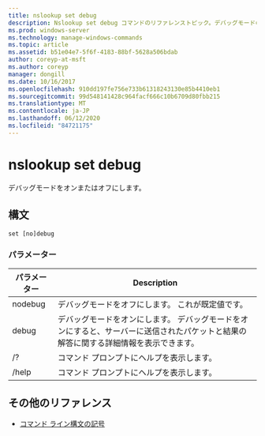 ```yaml
---
title: nslookup set debug
description: Nslookup set debug コマンドのリファレンストピック。デバッグモードのオンとオフを切り替えます。
ms.prod: windows-server
ms.technology: manage-windows-commands
ms.topic: article
ms.assetid: b51e04e7-5f6f-4183-88bf-5628a506bdab
author: coreyp-at-msft
ms.author: coreyp
manager: dongill
ms.date: 10/16/2017
ms.openlocfilehash: 910dd197fe756e733b61318243130e85b4410eb1
ms.sourcegitcommit: 99d548141428c964facf666c10b6709d80fbb215
ms.translationtype: MT
ms.contentlocale: ja-JP
ms.lasthandoff: 06/12/2020
ms.locfileid: "84721175"
---
```

# <a name="nslookup-set-debug"></a>nslookup set debug

デバッグモードをオンまたはオフにします。

## <a name="syntax"></a>構文

```
set [no]debug
```

### <a name="parameters"></a>パラメーター

| パラメーター | Description |
| ---------- | ---------- |
| nodebug | デバッグモードをオフにします。 これが既定値です。 |
| debug | デバッグモードをオンにします。 デバッグモードをオンにすると、サーバーに送信されたパケットと結果の解答に関する詳細情報を表示できます。 |
| /? | コマンド プロンプトにヘルプを表示します。 |
| /help | コマンド プロンプトにヘルプを表示します。 |

## <a name="additional-references"></a>その他のリファレンス

- [コマンド ライン構文の記号](command-line-syntax-key.md)
